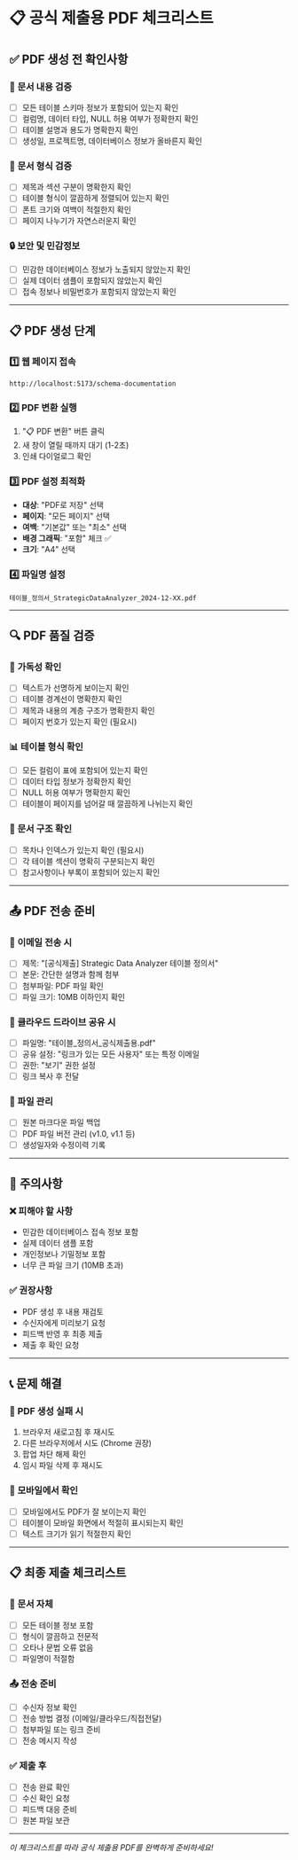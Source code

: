 # 📋 공식 제출용 PDF 체크리스트

## ✅ PDF 생성 전 확인사항

### 📄 **문서 내용 검증**
- [ ] 모든 테이블 스키마 정보가 포함되어 있는지 확인
- [ ] 컬럼명, 데이터 타입, NULL 허용 여부가 정확한지 확인
- [ ] 테이블 설명과 용도가 명확한지 확인
- [ ] 생성일, 프로젝트명, 데이터베이스 정보가 올바른지 확인

### 🎨 **문서 형식 검증**
- [ ] 제목과 섹션 구분이 명확한지 확인
- [ ] 테이블 형식이 깔끔하게 정렬되어 있는지 확인
- [ ] 폰트 크기와 여백이 적절한지 확인
- [ ] 페이지 나누기가 자연스러운지 확인

### 🔒 **보안 및 민감정보**
- [ ] 민감한 데이터베이스 정보가 노출되지 않았는지 확인
- [ ] 실제 데이터 샘플이 포함되지 않았는지 확인
- [ ] 접속 정보나 비밀번호가 포함되지 않았는지 확인

---

## 📋 PDF 생성 단계

### 1️⃣ **웹 페이지 접속**
```
http://localhost:5173/schema-documentation
```

### 2️⃣ **PDF 변환 실행**
1. "📋 PDF 변환" 버튼 클릭
2. 새 창이 열릴 때까지 대기 (1-2초)
3. 인쇄 다이얼로그 확인

### 3️⃣ **PDF 설정 최적화**
- **대상**: "PDF로 저장" 선택
- **페이지**: "모든 페이지" 선택
- **여백**: "기본값" 또는 "최소" 선택
- **배경 그래픽**: "포함" 체크 ✅
- **크기**: "A4" 선택

### 4️⃣ **파일명 설정**
```
테이블_정의서_StrategicDataAnalyzer_2024-12-XX.pdf
```

---

## 🔍 PDF 품질 검증

### 📖 **가독성 확인**
- [ ] 텍스트가 선명하게 보이는지 확인
- [ ] 테이블 경계선이 명확한지 확인
- [ ] 제목과 내용의 계층 구조가 명확한지 확인
- [ ] 페이지 번호가 있는지 확인 (필요시)

### 📊 **테이블 형식 확인**
- [ ] 모든 컬럼이 표에 포함되어 있는지 확인
- [ ] 데이터 타입 정보가 정확한지 확인
- [ ] NULL 허용 여부가 명확한지 확인
- [ ] 테이블이 페이지를 넘어갈 때 깔끔하게 나뉘는지 확인

### 🎯 **문서 구조 확인**
- [ ] 목차나 인덱스가 있는지 확인 (필요시)
- [ ] 각 테이블 섹션이 명확히 구분되는지 확인
- [ ] 참고사항이나 부록이 포함되어 있는지 확인

---

## 📤 PDF 전송 준비

### 📧 **이메일 전송 시**
- [ ] 제목: "[공식제출] Strategic Data Analyzer 테이블 정의서"
- [ ] 본문: 간단한 설명과 함께 첨부
- [ ] 첨부파일: PDF 파일 확인
- [ ] 파일 크기: 10MB 이하인지 확인

### 💾 **클라우드 드라이브 공유 시**
- [ ] 파일명: "테이블_정의서_공식제출용.pdf"
- [ ] 공유 설정: "링크가 있는 모든 사용자" 또는 특정 이메일
- [ ] 권한: "보기" 권한 설정
- [ ] 링크 복사 후 전달

### 📁 **파일 관리**
- [ ] 원본 마크다운 파일 백업
- [ ] PDF 파일 버전 관리 (v1.0, v1.1 등)
- [ ] 생성일자와 수정이력 기록

---

## 🚨 **주의사항**

### ❌ **피해야 할 사항**
- 민감한 데이터베이스 접속 정보 포함
- 실제 데이터 샘플 포함
- 개인정보나 기밀정보 포함
- 너무 큰 파일 크기 (10MB 초과)

### ✅ **권장사항**
- PDF 생성 후 내용 재검토
- 수신자에게 미리보기 요청
- 피드백 반영 후 최종 제출
- 제출 후 확인 요청

---

## 📞 **문제 해결**

### 🔧 **PDF 생성 실패 시**
1. 브라우저 새로고침 후 재시도
2. 다른 브라우저에서 시도 (Chrome 권장)
3. 팝업 차단 해제 확인
4. 임시 파일 삭제 후 재시도

### 📱 **모바일에서 확인**
- [ ] 모바일에서도 PDF가 잘 보이는지 확인
- [ ] 테이블이 모바일 화면에서 적절히 표시되는지 확인
- [ ] 텍스트 크기가 읽기 적절한지 확인

---

## 📋 **최종 제출 체크리스트**

### 📄 **문서 자체**
- [ ] 모든 테이블 정보 포함
- [ ] 형식이 깔끔하고 전문적
- [ ] 오타나 문법 오류 없음
- [ ] 파일명이 적절함

### 📤 **전송 준비**
- [ ] 수신자 정보 확인
- [ ] 전송 방법 결정 (이메일/클라우드/직접전달)
- [ ] 첨부파일 또는 링크 준비
- [ ] 전송 메시지 작성

### ✅ **제출 후**
- [ ] 전송 완료 확인
- [ ] 수신 확인 요청
- [ ] 피드백 대응 준비
- [ ] 원본 파일 보관

---

*이 체크리스트를 따라 공식 제출용 PDF를 완벽하게 준비하세요!* 